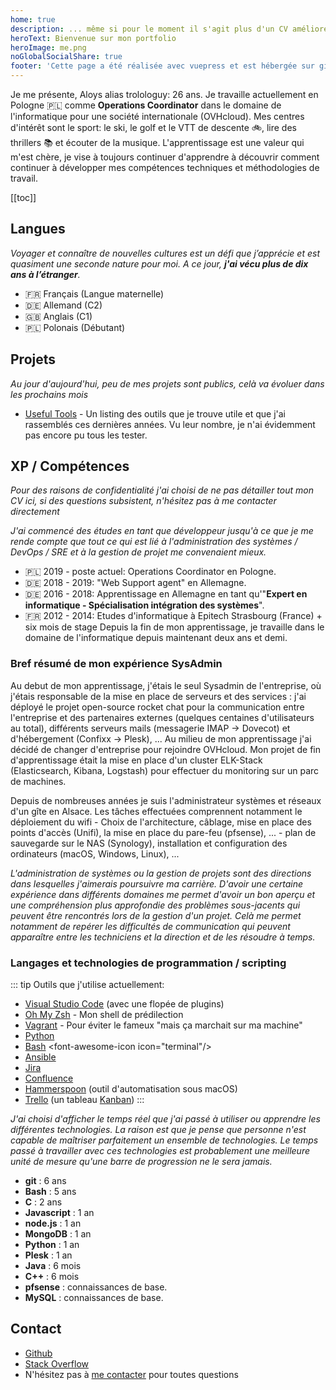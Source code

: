 ```yaml
---
home: true
description: ... même si pour le moment il s'agit plus d'un CV amélioré
heroText: Bienvenue sur mon portfolio
heroImage: me.png
noGlobalSocialShare: true
footer: 'Cette page a été réalisée avec vuepress et est hébergée sur github.'
---
```


Je me présente, Aloys alias trolologuy: 26 ans. Je travaille actuellement en Pologne :poland: comme __Operations Coordinator__ dans le domaine de l'informatique pour une société internationale (OVHcloud). Mes centres d'intérêt sont le sport: le ski, le golf et le VTT de descente :bike:, lire des thrillers :books: et écouter de la musique.
L'apprentissage est une valeur qui m'est chère, je vise à toujours continuer d'apprendre à découvrir comment continuer à développer mes compétences techniques et méthodologies de travail.

[[toc]]

## <font-awesome-icon icon="language"/> Langues
*Voyager et connaître de nouvelles cultures est un défi que j’apprécie et est quasiment une seconde nature pour moi. A ce jour, __j'ai vécu plus de dix ans à l’étranger__.*

- :fr: Français (Langue maternelle)
- :de: Allemand (C2)
- :uk: Anglais (C1)
- :poland: Polonais (Débutant)

## <font-awesome-icon :icon="['fas', 'lightbulb']"/> Projets
*Au jour d'aujourd'hui, peu de mes projets sont publics, celà va évoluer dans les prochains mois*

 * [Useful Tools](https://trolologuy.github.io/useful-tools/) - Un listing des outils que je trouve utile et que j'ai rassemblés ces dernières années. Vu leur nombre, je n'ai évidemment pas encore pu tous les tester.

## <font-awesome-icon icon="code"/> XP / Compétences
*Pour des raisons de confidentialité j'ai choisi de ne pas détailler tout mon CV ici, si des questions subsistent, n'hésitez pas à me contacter directement*

*J'ai commencé des études en tant que développeur jusqu'à ce que je me rende compte que tout ce qui est lié à l'administration des systèmes / DevOps / SRE et à la gestion de projet me convenaient mieux.*

- :poland: 2019 - poste actuel: Operations Coordinator en Pologne.
- :de: 2018 - 2019: "Web Support agent" en Allemagne.
- :de: 2016 - 2018: Apprentissage en Allemagne en tant qu'"__Expert en informatique - Spécialisation intégration des systèmes__".
- :fr: 2012 - 2014: Etudes d'informatique à Epitech Strasbourg (France) + six mois de stage
Depuis la fin de mon apprentissage, je travaille dans le domaine de l'informatique depuis maintenant deux ans et demi.

### Bref résumé de mon expérience SysAdmin
Au debut de mon apprentissage, j'étais le seul Sysadmin de l'entreprise, où j'étais responsable de la mise en place de serveurs et des services : j'ai déployé le projet open-source rocket chat pour la communication entre l'entreprise et des partenaires externes (quelques centaines d'utilisateurs au total), différents serveurs mails (messagerie IMAP -> Dovecot) et d'hébergement (Confixx -> Plesk), ...
Au milieu de mon apprentissage j'ai décidé de changer d'entreprise pour rejoindre OVHcloud.
Mon projet de fin d'apprentissage était la mise en place d'un cluster ELK-Stack (Elasticsearch, Kibana, Logstash) pour effectuer du monitoring sur un parc de machines.

Depuis de nombreuses années je suis l'administrateur systèmes et réseaux d'un gîte en Alsace. Les tâches effectuées comprennent notamment le déploiement du wifi - Choix de l'architecture, câblage, mise en place des points d'accès (Unifi), la mise en place du pare-feu (pfsense), ... - plan de sauvegarde sur le NAS (Synology), installation et configuration des ordinateurs (macOS, Windows, Linux), ...

*L'administration de systèmes ou la gestion de projets sont des directions dans lesquelles j'aimerais poursuivre ma carrière. D'avoir une certaine expérience dans différents domaines me permet d'avoir un bon aperçu et une compréhension plus approfondie des problèmes sous-jacents qui peuvent être rencontrés lors de la gestion d'un projet.*
*Celà me permet notamment de repérer les difficultés de communication qui peuvent apparaître entre les techniciens et la direction et de les résoudre à temps.*

### Langages et technologies de programmation / scripting
::: tip <font-awesome-icon :icon="['fas', 'tools']"/> Outils que j'utilise actuellement:
- [Visual Studio Code](https://code.visualstudio.com/) (avec une flopée de plugins)
- [Oh My Zsh](https://ohmyz.sh/) - Mon shell de prédilection
- [Vagrant](https://www.vagrantup.com/) - Pour éviter le fameux "mais ça marchait sur ma machine"
- [Python](https://www.python.org/about/)
- [Bash](https://en.wikipedia.org/wiki/Bash_(Unix_shell))  <font-awesome-icon icon="terminal"/> 
- [Ansible](https://www.ansible.com/overview/how-ansible-works)
- [Jira](https://www.atlassian.com/software/jira)
- [Confluence](https://www.atlassian.com/software/confluence)
- [Hammerspoon](https://www.hammerspoon.org/) (outil d'automatisation sous macOS)
- [Trello](https://trello.com/) (un tableau [Kanban](https://fr.wikipedia.org/wiki/Kanban_(d%C3%A9veloppement)))
:::

*J'ai choisi d'afficher le temps réel que j'ai passé à utiliser ou apprendre les différentes technologies.
La raison est que je pense que personne n'est capable de maîtriser parfaitement un ensemble de technologies.
Le temps passé à travailler avec ces technologies est probablement une meilleure unité de mesure qu'une barre de progression ne le sera jamais.*

- __git__ : 6 ans
- __Bash__ : 5 ans
- __C__ : 2 ans
- __Javascript__ : 1 an
- __node.js__ : 1 an
- __MongoDB__ : 1 an
- __Python__ : 1 an
- __Plesk__ : 1 an
- __Java__ : 6 mois
- __C++__ : 6 mois
- __pfsense__ : connaissances de base.
- __MySQL__ : connaissances de base.


## <font-awesome-icon icon="users"/> Contact
- [Github](https://github.com/trolologuy)
- [Stack Overflow](https://stackoverflow.com/users/2695641/trolologuy)
- N'hésitez pas à [me contacter](mailto:trolologuy.github@gmail.com) pour toutes questions
